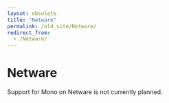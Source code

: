 ```yaml
---
layout: obsolete
title: "Netware"
permalink: /old_site/Netware/
redirect_from:
  - /Netware/
---
```


Netware
=======

Support for Mono on Netware is not currently planned.

